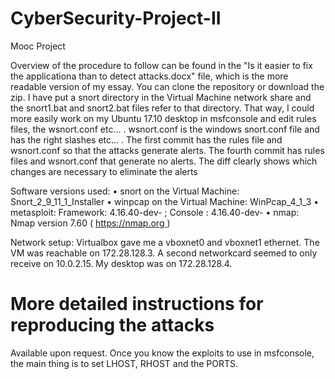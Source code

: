 # CyberSecurity-Project-II
Mooc Project

Overview of the procedure to follow can be found in the "Is it easier to fix the applicationa than to detect attacks.docx" file, which is the more readable version of my essay.
You can clone the repository or download the zip. I have put a snort directory in the Virtual Machine network share and the snort1.bat and snort2.bat files refer to that directory. That way, I could more easily work on my Ubuntu 17.10 desktop in msfconsole and edit rules files, the wsnort.conf etc... . wsnort.conf is the windows snort.conf file and has the right slashes etc... .
The first commit has the rules file and wsnort.conf so that the attacks generate alerts. The fourth commit has rules files and wsnort.conf that generate no alerts. The diff clearly shows which changes are necessary to eliminate the alerts

Software versions used:
    • snort on the Virtual Machine: Snort_2_9_11_1_Installer
    • winpcap on the Virtual Machine: WinPcap_4_1_3
    • metasploit: Framework: 4.16.40-dev- ; Console : 4.16.40-dev-
    • nmap: Nmap version 7.60 ( https://nmap.org )

Network setup: Virtualbox gave me a vboxnet0 and vboxnet1 ethernet. The VM was reachable on 172.28.128.3. A second networkcard seemed to only receive on 10.0.2.15. My desktop was on 172.28.128.4.

# More detailed instructions for reproducing the attacks
Available upon request. Once you know the exploits to use in msfconsole, the main thing is to set LHOST, RHOST and the PORTS.
